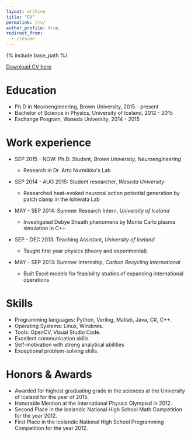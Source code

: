 ```yaml
---
layout: archive
title: "CV"
permalink: /cv/
author_profile: true
redirect_from:
  - /resume
---
```


{% include base_path %}

[Download CV here](http://ssigurdsson.com/files/CV_STEFAN_SIGURDSSON.pdf)

Education
======
* Ph.D in Neuroengineering, Brown University, 2015 - present
* Bachelor of Science in Physics, University of Iceland, 2012 - 2015
* Exchange Program, Waseda University, 2014 - 2015

Work experience
======

* SEP 2015 - NOW: Ph.D. Student, <i>Brown University, Neuroengineering</i>
  * Research in Dr. Arto Nurmikko's Lab


* SEP 2014 - AUG 2015: Student researcher, <i>Waseda University </i>
  * Researched heat-evoked neuronal action potential generation by patch clamp in the Ishiwata Lab

* MAY - SEP 2014: Summer Research Intern, <i>University of Iceland</i>
  * Investigated Debye Sheath phenomena by Monte Carlo plasma simulation in C++
  
* SEP - DEC 2013: Teaching Assistant, <i>University of Iceland</i>
  * Taught first year physics (theory and experimental)
  
* MAY - SEP 2013: Summer Internship, <i>Carbon Recycling International</i>
  * Built Excel models for feasibility studies of expanding international operations
  
  
Skills
======
* Programming languages: Python, Verilog, Matlab, Java, C#, C++.
* Operating Systems: Linux, Windows.
* Tools: OpenCV, Visual Studio Code.
* Excellent communication skills.
* Self-motivation with strong analytical abilities
* Exceptional problem-solving skills.

Honors & Awards
======
* Awarded for highest graduating grade in the sciences at the University of Iceland for the year of 2015.
* Honorable Mention at the International Physics Olympiad in 2012.
* Second Place in the Icelandic National High School Math Competition for the year 2012.
* First Place in the Icelandic National High School Programming Competition for the year 2012.



